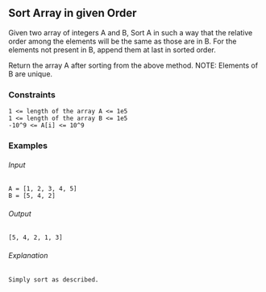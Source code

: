 ## Sort Array in given Order
Given two array of integers A and B, Sort A in such a way that the relative order among the elements will be the same as those are in B. For the elements not present in B, append them at last in sorted order.

Return the array A after sorting from the above method.
NOTE: Elements of B are unique.

### Constraints
```
1 <= length of the array A <= 1e5
1 <= length of the array B <= 1e5
-10^9 <= A[i] <= 10^9 
```

### Examples
###### Input
```
A = [1, 2, 3, 4, 5]
B = [5, 4, 2]
```
###### Output
```
[5, 4, 2, 1, 3]
```
###### Explanation
```
Simply sort as described.
```